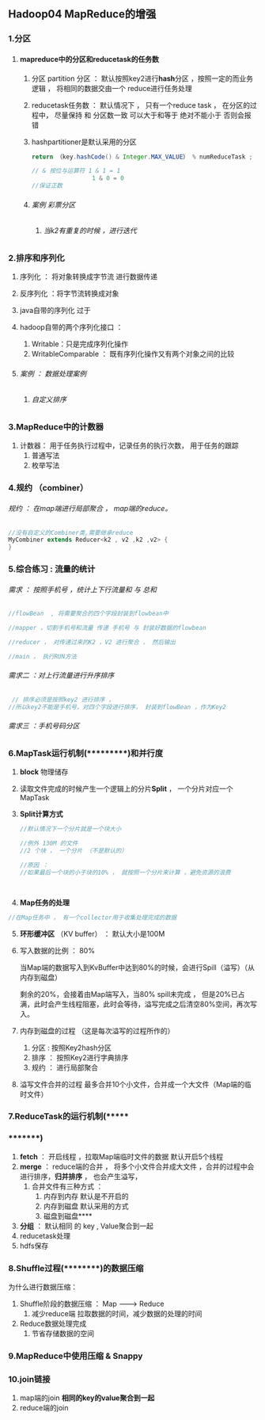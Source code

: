 ## Hadoop04  MapReduce的增强 

### 1.分区

1. #### mapreduce中的分区和reducetask的任务数

   1. 分区 partition 分区  ： 默认按照key2进行**hash**分区 ，按照一定的而业务逻辑 ， 将相同的数据交由一个 reduce进行任务处理

   2. reducetask任务数 ： 默认情况下 ， 只有一个reduce task ， 在分区的过程中， 尽量保持 和 分区数一致  可以大于和等于 绝对不能小于 否则会报错

   3. hashpartitioner是默认采用的分区

      ``` java
      return （key.hashCode() & Integer.MAX_VALUE） % numReduceTask ;
      
      // & 按位与运算符 1 & 1 = 1
                       1 & 0 = 0
      //保证正数
      
      ```

   4. ######  案例  彩票分区

      1. ###### 当k2有重复的时候 ，进行迭代

### 2.排序和序列化

1. 序列化 ： 将对象转换成字节流 进行数据传递

2. 反序列化 ：将字节流转换成对象 

3. java自带的序列化 过于

4. hadoop自带的两个序列化接口 ： 

   1. Writable：只是完成序列化操作
   2. WritableComparable ： 既有序列化操作又有两个对象之间的比较 

5. ###### 案例 ： 数据处理案例

   1. ###### 自定义排序

### 3.MapReduce中的计数器

1. 计数器：  用于任务执行过程中，记录任务的执行次数， 用于任务的跟踪
   1. 普通写法
   2. 枚举写法

### 4.规约 （combiner）

###### 规约 ： 在map端进行局部聚合 ， map端的reduce。

``` java
//没有自定义的Combiner类,需要继承reduce 
MyCombiner extends Reducer<k2 , v2 ,k2 ,v2> {   
}
```

### 5.综合练习 : 流量的统计

###### 需求 ： 按照手机号 ，统计上下行流量和 与 总和

``` java
//flowBean  , 将需要聚合的四个字段封装到flowbean中

//mapper ，切割手机号和流量 传递 手机号 与 封装好数据的flowbean

//reducer ， 对传递过来的K2 ，V2 进行聚合 ， 然后输出 

//main ， 执行RUN方法

```

###### 需求二 ：对上行流量进行升序排序

``` java
 // 排序必须是按照key2 进行排序 ， 
//所以key2不能是手机号，对四个字段进行排序， 封装到flowBean ，作为Key2
```

###### 需求三 ：手机号码分区

### 6.MapTask运行机制(*********)和并行度

1. **block** 物理储存

2. 读取文件完成的时候产生一个逻辑上的分片**Split** ， 一个分片对应一个MapTask

3. **Split计算方式**

   ``` java
   //默认情况下一个分片就是一个块大小
   
   //例外 130M 的文件
   //2 个块 ， 一个分片 （不是默认的）
   
   //原因 ：
   //如果最后一个块的小于块的10% ， 就按照一个分片来计算 ，避免资源的浪费 
   
   
   
   
   ```

4.  **Map任务的处理**

   ``` java
   //在Map任务中 ， 有一个collector用于收集处理完成的数据
   
   ```

5.  **环形缓冲区** （KV buffer） ： 默认大小是100M

   1. 写入数据的比例 ： 80%

      当Map端的数据写入到KvBuffer中达到80%的时候，会进行Spill（溢写）（从内存到磁盘）

      剩余的20%，会接着由Map端写入，当80% spill未完成 ， 但是20%已占满，此时会产生线程阻塞，此时会等待，溢写完成之后清空80%空间，再次写入。

6. 内存到磁盘的过程 （这是每次溢写的过程所作的）

   1. 分区 : 按照Key2hash分区
   2. 排序 ： 按照Key2进行字典排序
   3. 规约 ： 进行局部聚合

7. 溢写文件合并的过程 最多合并10个小文件，合并成一个大文件（Map端的临时文件）

### 7.ReduceTask的运行机制(*****

### *******)

1. **fetch** ： 开启线程 ，拉取Map端临时文件的数据 默认开启5个线程
2. **merge** ： reduce端的合并 ， 将多个小文件合并成大文件 ，合并的过程中会进行排序，**归并排序** ， 也会产生溢写，
   1. 合并文件有三种方式 ：
      1. 内存到内存 默认是不开启的
      2. 内存到磁盘  默认采用的方式
      3. 磁盘到磁盘****
3. **分组** ： 默认相同 的 key , Value聚合到一起
4. reducetask处理
5. hdfs保存

### 8.Shuffle过程(********)的数据压缩

为什么进行数据压缩：

1. Shuffle阶段的数据压缩 ： Map ---> Reduce
   1. 减少reduce端 拉取数据的时间，减少数据的处理的时间
2. Reduce数据处理完成
   1. 节省存储数据的空间

### 9.MapReduce中使用压缩 & Snappy

### 10.join链接 

1. map端的join   **相同的key的value聚合到一起**
2. reduce端的join